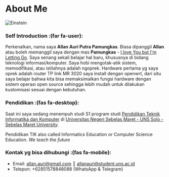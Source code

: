 # About Me



![Einstein](/images/einstein.jpg)

### Self Introduction :(far fa-user):

Perkenalkan, nama saya **Allan Auri Putra Pamungkas**. Biasa dipanggil **Allan** atau boleh memanggil saya dengan mas **Pamungkas** - [I love You but I'm Letting Go](https://www.youtube.com/watch?v=NO_cVedXdmM).
Saya senang sekali belajar hal baru, khususnya di bidang teknologi informasi/komputer. Saya hobi mengotak-atik sistem, memodifikasi, atau istilahnya adalah ngoprek. Hardware pertama yg saya oprek adalah router TP link MR 3020 saya install dengan openwrt, dari situ saya belajar bahwa kita bisa memaksimalkan fungsi hardware dengan sistem operasi open source sehingga lebih mudah untuk dilakukan kustomisasi sesuai dengan kebutuhan. 


### Pendidikan :(fas fa-desktop):

Saat ini saya sedang menempuh studi S1 program studi [Pendidikan Teknik Informatika dan Komputer](https://ptik.fkip.uns.ac.id) di [Universitas Negeri Sebelas Maret - UNS Solo - Sebelas Maret University](https://www.uns.ac.id).

Pendidikan TIK also called Informatics Education or Computer Science Education. 
*We teach the future*

### Kontak yg bisa dihubungi :(fas fa-mobile):

 * Email: allan.auri@gmail.com ║ allanauri@student.uns.ac.id
 * Telepon: +62851578848088 (WhatsApp & Telegram)

